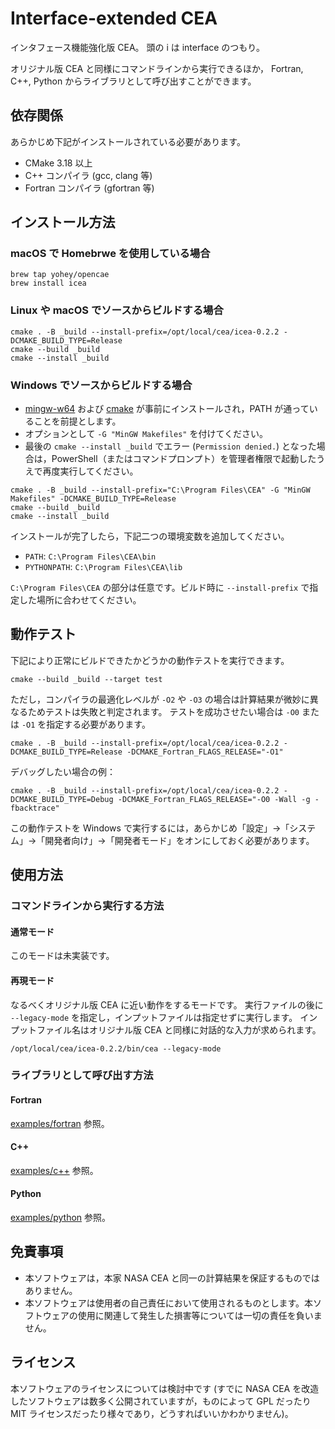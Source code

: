 
# Interface-extended CEA

インタフェース機能強化版 CEA。
頭の i は interface のつもり。

オリジナル版 CEA と同様にコマンドラインから実行できるほか，
Fortran, C++, Python からライブラリとして呼び出すことができます。

## 依存関係

あらかじめ下記がインストールされている必要があります。
* CMake 3.18 以上
* C++ コンパイラ (gcc, clang 等)
* Fortran コンパイラ (gfortran 等)

## インストール方法

### macOS で Homebrwe を使用している場合

```
brew tap yohey/opencae
brew install icea
```

### Linux や macOS でソースからビルドする場合

```
cmake . -B _build --install-prefix=/opt/local/cea/icea-0.2.2 -DCMAKE_BUILD_TYPE=Release
cmake --build _build
cmake --install _build
```

### Windows でソースからビルドする場合

* [mingw-w64](https://www.mingw-w64.org/) および [cmake](https://cmake.org/) が事前にインストールされ，PATH が通っていることを前提とします。
* オプションとして `-G "MinGW Makefiles"` を付けてください。
* 最後の `cmake --install _build` でエラー (`Permission denied.`) となった場合は，PowerShell（またはコマンドプロンプト）を管理者権限で起動したうえで再度実行してください。
```
cmake . -B _build --install-prefix="C:\Program Files\CEA" -G "MinGW Makefiles" -DCMAKE_BUILD_TYPE=Release
cmake --build _build
cmake --install _build
```

インストールが完了したら，下記二つの環境変数を追加してください。
* `PATH`: `C:\Program Files\CEA\bin`
* `PYTHONPATH`: `C:\Program Files\CEA\lib`

`C:\Program Files\CEA` の部分は任意です。ビルド時に `--install-prefix` で指定した場所に合わせてください。

## 動作テスト

下記により正常にビルドできたかどうかの動作テストを実行できます。
```
cmake --build _build --target test
```

ただし，コンパイラの最適化レベルが `-O2` や `-O3` の場合は計算結果が微妙に異なるためテストは失敗と判定されます。
テストを成功させたい場合は `-O0` または `-O1` を指定する必要があります。
```
cmake . -B _build --install-prefix=/opt/local/cea/icea-0.2.2 -DCMAKE_BUILD_TYPE=Release -DCMAKE_Fortran_FLAGS_RELEASE="-O1"
```

デバッグしたい場合の例：
```
cmake . -B _build --install-prefix=/opt/local/cea/icea-0.2.2 -DCMAKE_BUILD_TYPE=Debug -DCMAKE_Fortran_FLAGS_RELEASE="-O0 -Wall -g -fbacktrace"
```

この動作テストを Windows で実行するには，あらかじめ「設定」→「システム」→「開発者向け」→「開発者モード」をオンにしておく必要があります。

## 使用方法

### コマンドラインから実行する方法

#### 通常モード

このモードは未実装です。

#### 再現モード

なるべくオリジナル版 CEA に近い動作をするモードです。
実行ファイルの後に `--legacy-mode` を指定し，インプットファイルは指定せずに実行します。
インプットファイル名はオリジナル版 CEA と同様に対話的な入力が求められます。

```
/opt/local/cea/icea-0.2.2/bin/cea --legacy-mode
```

### ライブラリとして呼び出す方法

#### Fortran

[examples/fortran](examples/fortran) 参照。

#### C++

[examples/c++](examples/c++) 参照。

#### Python

[examples/python](examples/python) 参照。


## 免責事項

* 本ソフトウェアは，本家 NASA CEA と同一の計算結果を保証するものではありません。
* 本ソフトウェアは使用者の自己責任において使用されるものとします。本ソフトウェアの使用に関連して発生した損害等については一切の責任を負いません。


## ライセンス

本ソフトウェアのライセンスについては検討中です (すでに NASA CEA を改造したソフトウェアは数多く公開されていますが，ものによって GPL だったり MIT ライセンスだったり様々であり，どうすればいいかわかりません)。
